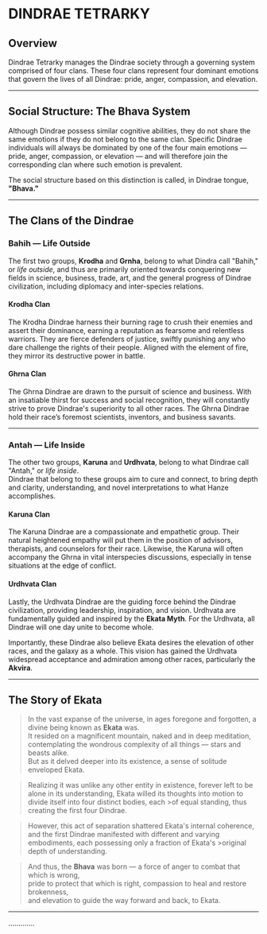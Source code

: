 # DINDRAE TETRARKY

## Overview

Dindrae Tetrarky manages the Dindrae society through a governing system comprised of four clans. These four clans represent four dominant emotions that govern the lives of all Dindrae: pride, anger, compassion, and elevation.

---

## Social Structure: The Bhava System

Although Dindrae possess similar cognitive abilities, they do not share the same emotions if they do not belong to the same clan. Specific Dindrae individuals will always be dominated by one of the four main emotions — pride, anger, compassion, or elevation — and will therefore join the corresponding clan where such emotion is prevalent.

The social structure based on this distinction is called, in Dindrae tongue, **"Bhava."**

---

## The Clans of the Dindrae

### Bahih — Life Outside

The first two groups, **Krodha** and **Grnha**, belong to what Dindra call "Bahih," or *life outside*, and thus are primarily oriented towards conquering new fields in science, business, trade, art, and the general progress of Dindrae civilization, including diplomacy and inter-species relations.

#### Krodha Clan
The Krodha Dindrae harness their burning rage to crush their enemies and assert their dominance, earning a reputation as fearsome and relentless warriors. They are fierce defenders of justice, swiftly punishing any who dare challenge the rights of their people. Aligned with the element of fire, they mirror its destructive power in battle.

#### Ghrna Clan
The Ghrna Dindrae are drawn to the pursuit of science and business. With an insatiable thirst for success and social recognition, they will constantly strive to prove Dindrae's superiority to all other races. The Ghrna Dindrae hold their race’s foremost scientists, inventors, and business savants.

---

### Antah — Life Inside

The other two groups, **Karuna** and **Urdhvata**, belong to what Dindrae call "Antah," or *life inside*.  
Dindrae that belong to these groups aim to cure and connect, to bring depth and clarity, understanding, and novel interpretations to what Hanze accomplishes.

#### Karuna Clan
The Karuna Dindrae are a compassionate and empathetic group. Their natural heightened empathy will put them in the position of advisors, therapists, and counselors for their race. Likewise, the Karuna will often accompany the Ghrna in vital interspecies discussions, especially in tense situations at the edge of conflict.

#### Urdhvata Clan
Lastly, the Urdhvata Dindrae are the guiding force behind the Dindrae civilization, providing leadership, inspiration, and vision. Urdhvata are fundamentally guided and inspired by the **Ekata Myth**. For the Urdhvata, all Dindrae will one day unite to become whole.

Importantly, these Dindrae also believe Ekata desires the elevation of other races, and the galaxy as a whole. This vision has gained the Urdhvata widespread acceptance and admiration among other races, particularly the **Akvira**.

---

## The Story of Ekata

>In the vast expanse of the universe, in ages foregone and forgotten, a divine being known as **Ekata** was.  
>It resided on a magnificent mountain, naked and in deep meditation, contemplating the wondrous complexity of all things — stars and beasts alike.  
>But as it delved deeper into its existence, a sense of solitude enveloped Ekata.

>Realizing it was unlike any other entity in existence, forever left to be alone in its understanding, Ekata willed its thoughts into motion to divide itself into four distinct bodies, each >of equal standing, thus creating the first four Dindrae.

>However, this act of separation shattered Ekata's internal coherence, and the first Dindrae manifested with different and varying embodiments, each possessing only a fraction of Ekata's >original depth of understanding.  

>And thus, the **Bhava** was born —  a force of anger to combat that which is wrong,  
>pride to protect that which is right, compassion to heal and restore brokenness,  
>and elevation to guide the way forward and back, to Ekata.

---

………….
